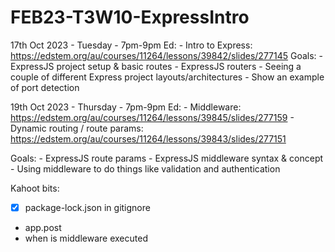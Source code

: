 # FEB23-T3W10-ExpressIntro

17th Oct 2023 - Tuesday - 7pm-9pm
Ed: 
	- Intro to Express: https://edstem.org/au/courses/11264/lessons/39842/slides/277145
Goals:
	- ExpressJS project setup & basic routes
	- ExpressJS routers
	- Seeing a couple of different Express project layouts/architectures
		- Show an example of port detection 


19th Oct 2023 - Thursday - 7pm-9pm
Ed: 
	- Middleware: https://edstem.org/au/courses/11264/lessons/39845/slides/277159
	- Dynamic routing / route params: https://edstem.org/au/courses/11264/lessons/39843/slides/277151

Goals: 
	- ExpressJS route params
	- ExpressJS middleware syntax & concept
	- Using middleware to do things like validation and authentication

Kahoot bits:
- [x] package-lock.json in gitignore 
- app.post 
- when is middleware executed 